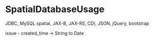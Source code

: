 SpatialDatabaseUsage
====================
JDBC, MySQL spatial, JAX-B, JAX-RS, CDI, JSON, jQuery, bootstrap

issue - created_time -> String to Date
